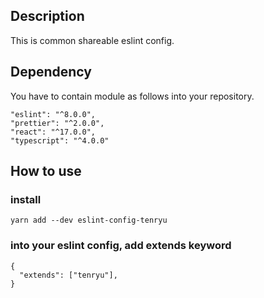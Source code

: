 ## Description

This is common shareable eslint config.

## Dependency

You have to contain module as follows into your repository.

```
"eslint": "^8.0.0",
"prettier": "^2.0.0",
"react": "^17.0.0",
"typescript": "^4.0.0"

```

## How to use

### install

```
yarn add --dev eslint-config-tenryu
```

### into your eslint config, add extends keyword

```
{
  "extends": ["tenryu"],
}
```
